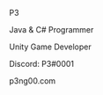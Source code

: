 P3

Java & C# Programmer

Unity Game Developer

Discord: P3#0001

p3ng00.com

<!---
P3NG00/P3NG00 is a ✨ special ✨ repository because its `README.md` (this file) appears on your GitHub profile.
You can click the Preview link to take a look at your changes.
--->

